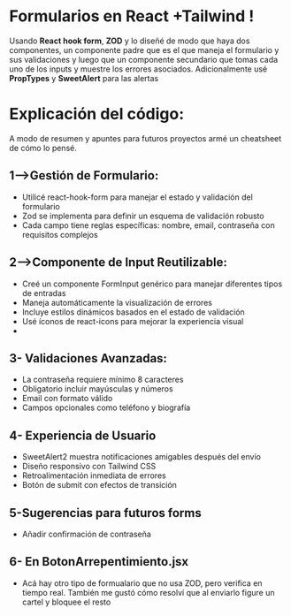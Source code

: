 # Formularios en React +Tailwind !

Usando **React hook form**, **ZOD** y lo diseñé de modo que haya dos componentes, un componente padre que es el que maneja el formulario y sus validaciones y luego que un componente secundario que tomas cada uno de los inputs y muestre los errores asociados. Adicionalmente usé **PropTypes** y **SweetAlert** para las alertas



# Explicación del código:

A modo de resumen y apuntes para futuros proyectos armé un cheatsheet de cómo lo pensé. 

## 1-->Gestión de Formulario:
- Utilicé react-hook-form para manejar el estado y validación del formulario
- Zod se implementa para definir un esquema de validación robusto
- Cada campo tiene reglas específicas: nombre, email, contraseña con requisitos complejos

## 2-->Componente de Input Reutilizable:

- Creé un componente FormInput genérico para manejar diferentes tipos de entradas
- Maneja automáticamente la visualización de errores
- Incluye estilos dinámicos basados en el estado de validación
- Usé  íconos de react-icons para mejorar la experiencia visual
- 
## 3- Validaciones Avanzadas:

- La contraseña requiere mínimo 8 caracteres
- Obligatorio incluir mayúsculas y números
- Email con formato válido
- Campos opcionales como teléfono y biografía

## 4- Experiencia de Usuario

- SweetAlert2 muestra notificaciones amigables después del envío
- Diseño responsivo con Tailwind CSS
- Retroalimentación inmediata de errores
- Botón de submit con efectos de transición
## 5-Sugerencias para futuros forms
- Añadir confirmación de contraseña

## 6- En BotonArrepentimiento.jsx 
- Acá hay otro tipo de formualario que no usa ZOD, pero verifica en tiempo real. También me gustó cómo
resolví que al enviarlo figure un cartel y bloquee el resto